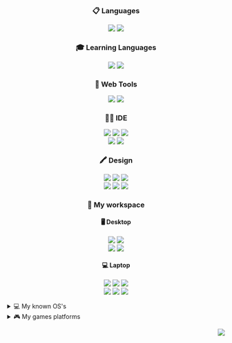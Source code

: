 
<h3 align="center">
<a>📋 Languages</a>
</h3>

<p align="center">
  <img src="https://img.shields.io/badge/JavaScript-323330?style=for-the-badge&logo=javascript&logoColor=F7DF1E"/>
  <img src="https://img.shields.io/badge/TypeScript-007ACC?style=for-the-badge&logo=typescript&logoColor=white"/>
</p>

<h3 align="center">
<a>🎓 Learning Languages</a>
</h3>

<p align="center">
  <img src="https://img.shields.io/badge/HTML-f16529?style=for-the-badge&logo=html5&logoColor=white"/>
  <img src="https://img.shields.io/badge/CSS-2965f1?style=for-the-badge&logo=css3&logoColor=white"/>
</p>

<h3 align="center">
<a>🔨 Web Tools</a>
</h3>

<p align="center">
  <img src="https://img.shields.io/badge/Wordpress-21759b?style=for-the-badge&logo=wordpress&logoColor=white"/>
  <img src="https://img.shields.io/badge/MAMP-257caf?style=for-the-badge&logo=mamp&logoColor=white"/>
</p>


<h3 align="center">
<a>👩‍💻 IDE</a>
</h3>
<p align="center">
  <img src="https://img.shields.io/badge/Notepad++-90E59A.svg?style=for-the-badge&logo=notepad%2B%2B&logoColor=black"/>
  <img src="https://img.shields.io/badge/sublime_text-%23575757.svg?&style=for-the-badge&logo=sublime-text&logoColor=important"/>
  <img src="https://img.shields.io/badge/Visual_Studio_Code-0078D4?style=for-the-badge&logo=visual%20studio%20code&logoColor=white"/></br>
  <img src="https://img.shields.io/badge/IntelliJ%20IDEA-9c9c9c?style=for-the-badge&logo=intellij%20idea&logoColor=black"/>
  <img src="https://img.shields.io/badge/Adobe%20Dreamweaver-430134?style=for-the-badge&logo=Adobe%20Dreamweaver"/>
</p>

<h3 align="center">
<a>🖍 Design</a>
</h3>
<p align="center">
  <img src="https://img.shields.io/badge/Adobe%20after%20affects-CF96FD?style=for-the-badge&logo=Adobe%20after%20effects&logoColor=393665"/>
  <img src="https://img.shields.io/badge/Adobe%20Photoshop-31A8FF?style=for-the-badge&logo=Adobe%20Photoshop&logoColor=black"/>
  <img src="https://img.shields.io/badge/Adobe%20Premiere%20Pro-9999FF?style=for-the-badge&logo=Adobe%20Premiere%20Pro&logoColor=white"/></br>
  <img src="https://img.shields.io/badge/Adobe%20XD-470137?style=for-the-badge&logo=Adobe%20XD&logoColor=#FF61F6"/>
  <img src="https://img.shields.io/badge/Canva-%2300C4CC.svg?&style=for-the-badge&logo=Canva&logoColor=white"/>
  <img src="https://img.shields.io/badge/Figma-F24E1E?style=for-the-badge&logo=figma&logoColor=white"/>
</p>

<h3 align="center">
<a>🧰 My workspace</a>
</h3>
<h4 align="center">
<a>🖥️ Desktop</a>
</h4>
<p align="center">
  <img src="https://img.shields.io/badge/Windows_11_Pro-0078d4?style=for-the-badge&logo=windows-11&logoColor=white"/>
  <img src="https://img.shields.io/badge/amd-ryzen%209%209950X3D-%23f05902.svg?&style=for-the-badge&logo=amd&logoColor=white"/></br>
  <img src="https://img.shields.io/badge/RAM-64GB-%230071C5.svg?&style=for-the-badge&logoColor=white"/>
  <img src="https://img.shields.io/badge/NVIDIA-RTX 5080-76B900?style=for-the-badge&logo=nvidia&logoColor=white"/>
</p>
<h4 align="center">
<a>💻 Laptop</a>
</h4>
<p align="center">
  <img src="https://img.shields.io/badge/Windows_11_Pro-0078d4?style=for-the-badge&logo=windows-11&logoColor=white"/>
  <img src="https://img.shields.io/badge/intel-core%20i7%2013700H-%230071C5.svg?&style=for-the-badge&logo=intel&logoColor=white"/>
  <img src="https://img.shields.io/badge/RAM-32GB-%230071C5.svg?&style=for-the-badge&logoColor=white"/></br>
  <img src="https://img.shields.io/badge/NVIDIA-RTX 4060 MaxQ-76B900?style=for-the-badge&logo=nvidia&logoColor=white"/>
  <img src="https://img.shields.io/badge/Android-Samsung%20Galaxy%20Z%20Fold5-3DDC84?style=for-the-badge&logo=android&logoColor=white"/>
  <img src="https://img.shields.io/badge/Android-Samsung%20Galaxy%20S22%20Ultra%205G-3DDC84?style=for-the-badge&logo=android&logoColor=white"/>
</p>

<details>
<summary>
💻 My known OS's
</summary>
  <img src="https://img.shields.io/badge/Android-3DDC84?style=for-the-badge&logo=android&logoColor=white"/></br>
  <img src="https://img.shields.io/badge/iOS-000000?style=for-the-badge&logo=ios&logoColor=white"/></br>
  <img src="https://img.shields.io/badge/mac%20os-000000?style=for-the-badge&logo=apple&logoColor=white"/></br>
  <img src="https://img.shields.io/badge/Windows-0078D6?style=for-the-badge&logo=windows&logoColor=white"/></br>
  <img src="https://img.shields.io/badge/Ubuntu-E95420?style=for-the-badge&logo=ubuntu&logoColor=white"/></br>
  <img src="https://img.shields.io/badge/Kali_Linux-557C94?style=for-the-badge&logo=kali-linux&logoColor=white"/></br>
  <img src="https://img.shields.io/badge/Arch_Linux-1793D1?style=for-the-badge&logo=arch-linux&logoColor=white"/></br>
  <img src="https://img.shields.io/badge/Debian-A81D33?style=for-the-badge&logo=debian&logoColor=white"/>
</details>

<details>
<summary>
🎮 My games platforms
</summary>
<img src="https://img.shields.io/badge/Discord-Kali-5865F2?style=for-the-badge&logo=discord&logoColor=white"/></br>
  <a href="https://steamcommunity.com/id/ZdradaKali/" ><img src="https://img.shields.io/badge/Steam-Richard%20La%20Ruina-000000?style=for-the-badge&logo=steam&logoColor=white"/></a></br>
    <img src="https://img.shields.io/badge/Riot_Games-ZdradaKali%20(EUW)-D32936?style=for-the-badge&logo=riot-games&logoColor=white"/></br>
  <img src="https://img.shields.io/badge/Battle.net-H4tsuneM1ku-000?style=for-the-badge&logo=battle.net&logoColor=148EFF"/></br>
  <img src="https://img.shields.io/badge/Epic%20Games-ZdradaKali-313131?style=for-the-badge&logo=Epic%20Games&logoColor=white"/></br>
  <img src="https://img.shields.io/badge/Origin-ZdradaKali-e95721?style=for-the-badge&logo=origin&logoColor=white"/></br>
  <img src="https://img.shields.io/badge/Nintendo_Switch-SW%208535%205305%200515-E60012?style=for-the-badge&logo=nintendo-switch&logoColor=white"/></br>
  <img src="https://img.shields.io/badge/PlayStation-Zdradamus-003791?style=for-the-badge&logo=playstation&logoColor=white"/></br>
  <img src="https://img.shields.io/badge/Xbox-ZdradaKali-107C10?style=for-the-badge&logo=xbox&logoColor=white"/>
</details>

<p align="right">
<a href="https://cdn.upload.systems/uploads/pmoMXaHh.mp4" target="_blank"><img src="https://img.shields.io/badge/Click%20here%20at%20your%20own%20risks-000000?style=for-the-badge&logo=facepunch&logoColor=white"/></a>
</p>

<!--
**H4tsuneM1ku/H4tsuneM1ku** is a ✨ _special_ ✨ repository because its `README.md` (this file) appears on your GitHub profile.

Here are some ideas to get you started:

- 🔭 I’m currently working on ...
- 🌱 I’m currently learning ...
- 👯 I’m looking to collaborate on ...
- 🤔 I’m looking for help with ...
- 💬 Ask me about ...
- 📫 How to reach me: ...
- 😄 Pronouns: ...
- ⚡ Fun fact: ...
-->

<!-- <p align="center">
<a href="https://www.linkedin.com/in/alexandresanlim/" rel="nofollow">
  <img src="https://camo.githubusercontent.com/a493f6833f99fb3c85788d6d9305e6b7a42b838e5ee5d138fd9a8214a7e77472/68747470733a2f2f696d672e736869656c64732e696f2f62616467652f6c696e6b6564696e2d2532333030373742352e7376673f267374796c653d666f722d7468652d6261646765266c6f676f3d6c696e6b6564696e266c6f676f436f6c6f723d7768697465" data-canonical-src="https://img.shields.io/badge/linkedin-%230077B5.svg?&amp;style=for-the-badge&amp;logo=linkedin&amp;logoColor=white" style="max-width: 100%;"></a>
</p> -->
